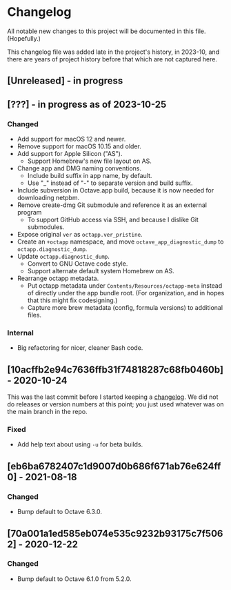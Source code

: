 # Changelog

All notable new changes to this project will be documented in this file. (Hopefully.)

This changelog file was added late in the project's history, in 2023-10, and there are years of project history before that which are not captured here.

## [Unreleased] - in progress

## [???] - in progress as of 2023-10-25

### Changed

- Add support for macOS 12 and newer.
- Remove support for macOS 10.15 and older.
- Add support for Apple Silicon ("AS").
  - Support Homebrew's new file layout on AS.
- Change app and DMG naming conventions.
  - Include build suffix in app name, by default.
  - Use "_" instead of "-" to separate version and build suffix.
- Include subversion in Octave.app build, because it is now needed for downloading netpbm.
- Remove create-dmg Git submodule and reference it as an external program
  - To support GitHub access via SSH, and because I dislike Git submodules.
- Expose original `ver` as `octapp.ver_pristine`.
- Create an `+octapp` namespace, and move `octave_app_diagnostic_dump` to `octapp.diagnostic_dump`.
- Update `octapp.diagnostic_dump`.
  - Convert to GNU Octave code style.
  - Support alternate default system Homebrew on AS.
- Rearrange octapp metadata.
  - Put octapp metadata under `Contents/Resources/octapp-meta` instead of directly under the app bundle root. (For organization, and in hopes that this might fix codesigning.)
  - Capture more brew metadata (config, formula versions) to additional files.

### Internal

- Big refactoring for nicer, cleaner Bash code.

## [10acffb2e94c7636ffb31f74818287c68fb0460b] - 2020-10-24

This was the last commit before I started keeping a [changelog](https://keepachangelog.com/). We did not do releases or version numbers at this point; you just used whatever was on the main branch in the repo.

### Fixed

- Add help text about using `-u` for beta builds.

## [eb6ba6782407c1d9007d0b686f671ab76e624ff0] - 2021-08-18

### Changed

- Bump default to Octave 6.3.0.

## [70a001a1ed585eb074e535c9232b93175c7f5062] - 2020-12-22

### Changed

- Bump default to Octave 6.1.0 from 5.2.0.
